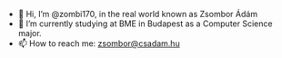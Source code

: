 - 👋 Hi, I’m @zombi170, in the real world known as Zsombor Ádám
- 🌱 I’m currently studying at BME in Budapest as a Computer Science major.
- 📫 How to reach me: zsombor@csadam.hu
